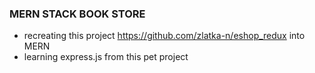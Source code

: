 ### MERN STACK BOOK STORE

- recreating this project https://github.com/zlatka-n/eshop_redux into MERN
- learning express.js from this pet project
